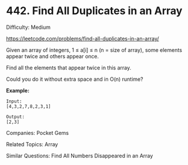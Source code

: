 # 442. Find All Duplicates in an Array

Difficulty: Medium

https://leetcode.com/problems/find-all-duplicates-in-an-array/

Given an array of integers, 1 ≤ a[i] ≤ n (n = size of array), some elements appear twice and others appear once.

Find all the elements that appear twice in this array.

Could you do it without extra space and in O(n) runtime?

**Example:**
```
Input:
[4,3,2,7,8,2,3,1]

Output:
[2,3]
```

Companies: Pocket Gems

Related Topics: Array

Similar Questions: Find All Numbers Disappeared in an Array
